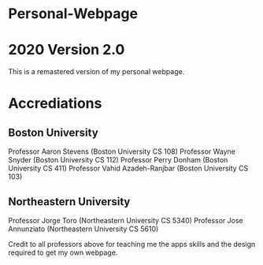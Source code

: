 # Personal-Webpage

# 2020 Version 2.0 

This is a remastered version of my personal webpage. 

# Accrediations 

## Boston University 

Professor Aaron Stevens (Boston University CS 108) 
Professor Wayne Snyder (Boston University CS 112) 
Professor Perry Donham (Boston University CS 411) 
Professor Vahid Azadeh-Ranjbar (Boston University CS 103) 

## Northeastern University

Professor Jorge Toro (Northeastern University CS 5340) 
Professor Jose Annunziato (Northeastern University CS 5610)

Credit to all professors above for teaching me the apps skills and the design
required to get my own webpage. 


